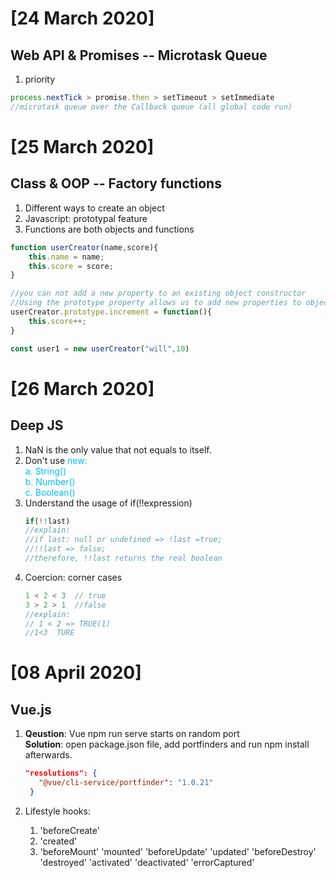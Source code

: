 # [24 March 2020]

## Web API & Promises -- Microtask Queue

1. priority</br>

```javascript
process.nextTick > promise.then > setTimeout > setImmediate
//microtask queue over the Callback queue (all global code run)
```

# [25 March 2020]

## Class & OOP -- Factory functions
1. Different ways to create an object
2. Javascript: prototypal feature
3. Functions are both objects and functions

```javascript
function userCreator(name,score){
    this.name = name;
    this.score = score;
}

//you can not add a new property to an existing object constructor
//Using the prototype property allows us to add new properties to object constructors
userCreator.prototype.increment = function(){
    this.score++;
}

const user1 = new userCreator("will",10)

```

# [26 March 2020]
## Deep JS
1. NaN is the only value that not equals to itself.
2. Don't use <span style = "color: #00BFFF">new<span>:<br>
   a. String()<br>
   b. Number()<br>
   c. Boolean()
3. Understand the usage of if(!!expression)
   ```javascript
   if(!!last)
   //explain: 
   //if last: null or undefined => !last =true;
   //!!last => false;
   //therefore, !!last returns the real boolean
   ```
4. Coercion: corner cases
   ```javascript
   1 < 2 < 3  // true
   3 > 2 > 1  //false
   //explain:
   // 1 < 2 => TRUE(1)
   //1<3  TURE 
   ```

# [08 April 2020]

## Vue.js

1. **Qeustion**: Vue npm run serve starts on random port <br>
   **Solution**: open package.json file, add portfinders and run npm install afterwards.
   ```json
   "resolutions": {
      "@vue/cli-service/portfinder": "1.0.21"
    }
    ```
2. Lifestyle hooks:
   
   1. 'beforeCreate'
   2. 'created'
   3. 'beforeMount'
'mounted'
'beforeUpdate'
'updated'
'beforeDestroy'
'destroyed'
'activated'
'deactivated'
'errorCaptured'

